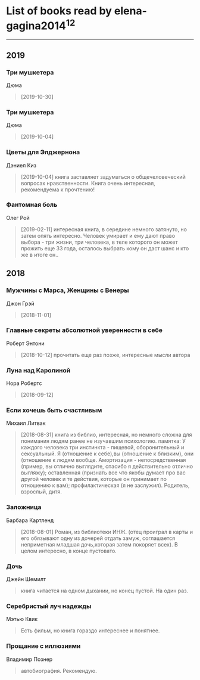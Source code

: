 # List of books read by elena-gagina2014<sup>12</sup>
---

## 2019

### Три мушкетера
Дюма
> [2019-10-30] 


### Три мушкетера
Дюма
> [2019-10-04] 


### Цветы для Элджернона
Дэниел Киз
> [2019-10-04] книга заставляет задуматься о общечеловеческий вопросах нравственности. Книга очень интересная, рекомендуема к прочтению!


### Фантомная боль
Олег Рой
> [2019-02-11] интересная книга, в середине немного затянуто, но затем опять интересно. Человек умирает и ему дают право выбора - три жизни, три человека, в теле которого он может прожить еще 33 года, осталось выбрать кому он даст шанс и кто же в итоге он..



## 2018

### Мужчины с Марса, Женщины с Венеры
Джон Грэй
> [2018-11-01] 


### Главные секреты абсолютной уверенности в себе
Роберт Энтони
> [2018-10-12] прочитать еще раз позже, интересные мысли автора


### Луна над Каролиной
Нора Робертс
> [2018-09-12] 


### Если хочешь быть счастливым
Михаил Литвак
> [2018-08-31] книга из библио, интересная, но немного сложна для понимания людям ранее не изучавшим психологию. памятка:  У каждого человека три инстинкта - пищевой, оборонительный и сексуальный. Я (отношение к себе),вы (отношение к близким), они (отношение к людям вообще. Амортизация - непосредственная (пример, вы отлично выглядите, спасибо я действительно отлично выгляжу); оставленная (признать все что якобы думает про вас другой человек и те действия, которые он принимает по отношению к вам); профилактическая (я не заслужил). Родитель, взрослый, дитя.


### Заложница
Барбара Картленд
> [2018-08-01] Роман, из библиотеки ИНЖ. (отец проиграл в карты и его обязывают одну из дочерей отдать замуж, соглашается неприметная младшая дочь,которая затем покоряет всех). В целом интересно, в конце пустовато.


### Дочь
Джейн Шемилт
> книга читается на одном дыхании, но конец пустой. На один раз.


### Серебристый луч надежды
Мэтью Квик
> Есть фильм, но книга гораздо интереснее и понятнее.


### Прощание с иллюзиями
Владимир Познер
> автобиография. Рекомендую.



